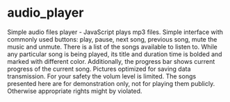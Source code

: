 # audio_player
Simple audio files player - JavaScript plays mp3 files. 
Simple interface with commonly used buttons: play, pause, next song, previous song, mute the music and unmute.
There is a list of the songs available to listen to. While any particular song is being played,
its title and duration time is bolded and marked with different color.
Additionally, the progress bar shows current progress of the current song.
Pictures optimized for saving data transmission. 
For your safety the volum level is limited.
The songs presented here are for demonstration only, not for playing them publicly. 
Otherwise appropriate rights might by violated.